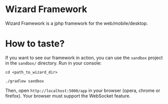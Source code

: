 # Wizard Framework

Wizard Framework is a jphp framework for the web/mobile/desktop.

# How to taste?

If you want to see our framework in action, you can use the `sandbox` project in the `sandbox/` directory.
Run in your console:

```
cd <path_to_wizard_dir>

./gradlew sandbox
```

Then, open `http://localhost:5000/app` in your browser (opera, chrome or firefox). Your browser
must support the WebSocket feature.


